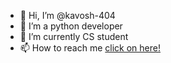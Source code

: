 - 👋 Hi, I’m @kavosh-404
- 👀 I’m a python developer
- 🌱 I’m currently CS student
- 📫 How to reach me [click on here!](http://kavosh101.pythonanywhere.com/)

<!---
kavosh-404/kavosh-404 is a ✨ special ✨ repository because its `README.md` (this file) appears on your GitHub profile.
You can click the Preview link to take a look at your changes.
--->
